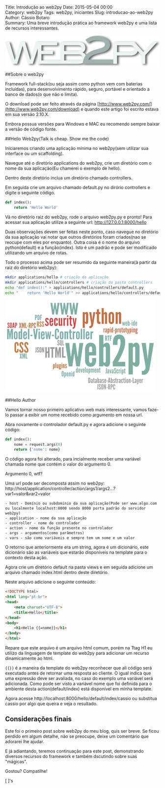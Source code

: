 Title: Introdução ao web2py
Date: 2015-05-04 00:00  
Category: web2py
Tags: web2py, iniciantes
Slug: introducao-ao-web2py 
Author: Cássio Botaro  
Summary: Uma breve introdução prática ao framework web2py e uma lista de recursos interessantes.

![Web2py Logo](../images/web2py_logo.png)

##Sobre o web2py

Framework full-stack(ou seja assim como python vem com baterias incluídas), para desenvolvimento rápido, seguro, portável e orientado a banco de dados(o que não o limita).

O download pode ser feito através da página [http://www.web2py.com/](http://www.web2py.com/download) e quando este artigo foi escrito estava em sua versão 2.10.X.

Embora possua versões para Windows e MAC eu recomendo sempre baixar a versão de código fonte.

##Hello Web2py(Talk is cheap. Show me the code)

Iniciaremos criando uma aplicação mínima no web2py(sem utilizar sua interface ou um scaffolding).

Navegue até o diretório applications do web2py, crie um diretório com o nome da sua aplicação(Eu chamerei o exemplo de hello).

Dentro deste diretório inclua um diretório chamado controllers.

Em seguida crie um arquivo chamado default.py no dirório controllers e digite o seguinte código.

```python
def index():
    return 'Hello World'
```

Vá no diretório raiz do web2py, rode o arquivo web2py.py e pronto!
Para acessar sua aplicação utilize a seguinte url: http://127.0.0.1:8000/hello

Duas observações devem ser feitas neste ponto, caso navegue no diretório da sua aplicação vai notar que outros diretórios foram criados(nao se reocupe com eles por enquanto). Outra coisa é o nome do arquivo python(default) e a função(index). Isto é um padrão e pode ser modificado utilizando um arquivo de rotas.

Todo o processo acima pode ser resumido da seguinte maneira(à partir da raiz do diretório web2py):
```bash
mkdir applications/hello # criação da aplicação
mkdir applications/hello/controllers # criação da pasta controllers
echo "def index():" > applications/hello/controllers/default.py
echo "    return 'Hello World'" >> applications/hello/controllers/default.py
```

![Web2py Word Cloud](../images/tag-cloud-web2py.png)

##Hello Author

Vamos tornar nosso primeiro aplicativo web mais interessante, vamos faze-lo passar a exibir um nome recebido como argumento em nossa url.

Abra novamente o controlador default.py e agora adicione o seguinte código:
```python
def index():
    nome = request.args(0)
    return {'nome': nome}
```
 
 O código agora foi alterado, para incialmente receber uma variável chamada nome que contém o valor do argumento 0.

 Argumento 0, wtf? 

 Uma url pode ser decomposta assim no web2py:
    http://host/application/controller/action/args1/args2...?var1=valor&var2=valor

    - host - Domínio ou subdominio da sua aplicação(Pode ser www.algo.com ou localmente localhost:8000 sendo 8000 porta padrão do servidor web2py)
    - application - nome da sua aplicação
    - controller - nome do controlador
    - action - nome da função presente no controlador
    - args - argumentos(como parâmetros)
    - vars - são como variáveis e sempre tem um nome e um valor

O retorno que anteriormente era um string, agora é um dicionário, este dicionário são as variáveis que estarão disponíveis na template para o contexto desta ação.

Agora crie um diretório default na pasta views e em seguida adicione um arquivo chamado index.html dentro deste diretório.

Neste arquivo adicione o seguinte conteúdo:
```html
<!DOCTYPE html>
<html lang="pt-br">
<head>
    <meta charset="UTF-8">
    <title>Hello</title>
</head>
<body>
    <h1>Hello {{=nome}}</h1>
</body>
</html>
```

Repare que este arquivo é um arquivo html comum, porém na Ttag H1 eu utilizo da linguagem de template do web2py para adicionar um recurso dinamicamente ao html.

`{{}}` é a maneira da template do web2py reconhecer que ali código será executado antes de retornar uma resposta ao cliente. O igual indica que uma expressão deve ser avaliada, no caso do exemplo uma variável será adicionada.
Como pode ser visto a variável nome que foi definida para o ambiente desta action(default/index) está disponível em minha template.

Agora acesse http://localhost:8000/hello/default/index/cassio ou substitua cassio por algo que queira e veja o resultado.

## Considerações finais
Este foi o primeiro post sobre web2py do meu blog, quis ser breve. Se ficou perdido em algum detalhe, não se preocupe, deixe um comentário que adorarei lhe ajudar.

E já adiantando, teremos continuação para este post, demonstrando diversos recursos do framework e também dscutindo sobre suas "mágicas".

Gostou? Compatilhe!

[ ]'s



